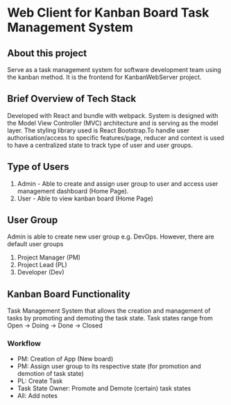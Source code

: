 # Web Client for Kanban Board Task Management System

## About this project
Serve as a task management system for software development team using the kanban method. It is the frontend for KanbanWebServer project.

## Brief Overview of Tech Stack
Developed with React and bundle with webpack. System is designed with the Model View Controller (MVC) architecture and is serving as the model layer.
The styling library used is React Bootstrap.To handle user authorisation/access to specific features/page, reducer and context is used to have a centralized state to track type of user and user groups.

## Type of Users
1. Admin - Able to create and assign user group to user and access user management dashboard (Home Page). 
2. User - Able to view kanban board (Home Page)

## User Group
Admin is able to create new user group e.g. DevOps. However, there are default user groups
1. Project Manager (PM)
2. Project Lead (PL)
3. Developer (Dev)

## Kanban Board Functionality
Task Management System that allows the creation and management of tasks by promoting and demoting the task state.
Task states range from Open -> Doing -> Done -> Closed

### Workflow
- PM: Creation of App (New board)
- PM: Assign user group to its respective state (for promotion and demotion of task state)
- PL: Create Task
- Task State Owner: Promote and Demote (certain) task states
- All: Add notes
